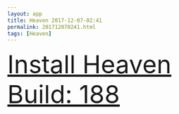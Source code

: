 ```yaml
---
layout: app
title: Heaven 2017-12-07-02:41
permalink: 201712070241.html
tags: [Heaven]
---
```

<div class="pure-g">
    <div class="pure-u-1-1" style="font-size: 4em">
        <a class="pure-button-primary" href="itms-services://?action=download-manifest&url=https%3A%2F%2Flitsungyisigono.github.io%2FTestScript%2Fmanifests%2F201712070241.plist"><i class="fa fa-download" aria-hidden="true"></i>Install Heaven Build: 188</a>
    </div>
</div>